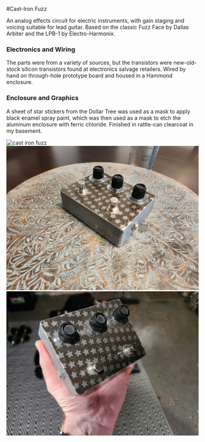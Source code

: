 #Cast-Iron Fuzz

An analog effects circuit for electric instruments, with gain staging and voicing suitable for lead guitar. Based on the classic Fuzz Face by Dallas Arbiter and the LPB-1 by Electro-Harmonix.

### Electronics and Wiring

The parts were from a variety of sources, but the transistors were new-old-stock silicon transistors found at electronics salvage retailers. Wired by hand on through-hole prototype board and housed in a Hammond enclosure.

### Enclosure and Graphics

A sheet of star stickers from the Dollar Tree was used as a mask to apply black enamel spray paint, which was then used as a mask to etch the aluminum enclosure with ferric chloride. Finished in rattle-can clearcoat in my basement.

![cast iron fuzz](images/cast-iron-fuzz.jpg?raw=true)
![fuzz pedal detail](images/cast-iron.jpg?raw=true)
![pedal in hand](images/cast-iron-in-hand.jpg?raw=true)
